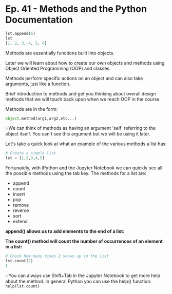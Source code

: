 # Ep. 41 - Methods and the Python Documentation

```python
lst.append(6)
lst
[1, 2, 3, 4, 5, 6]
```

Methods are essentially functions built into objects. 

Later we will learn about how to create our own objects and methods using Object Oriented Programming (OOP) and classes.

Methods perform specific actions on an object and can also take arguments, just like a function. 

Brief introduction to methods and get you thinking about overall design methods that we will touch back upon when we reach OOP in the course.

Methods are in the form:

```python
object.method(arg1,arg2,etc...)
```

💡We can think of methods as having an argument 'self' referring to the object itself. You can't see this argument but we will be using it later.

Let's take a quick look at what an example of the various methods a list has:

```python
# Create a simple list
lst = [1,2,3,4,5]
```

Fortunately, with iPython and the Jupyter Notebook we can quickly see all the possible methods using the tab key. The methods for a list are:

- append
- count
- insert
- pop
- remove
- reverse
- sort
- extend

**append() allows us to add elements to the end of a list:**

**The count() method will count the number of occurrences of an element in a list:**

```python
# Check how many times 2 shows up in the list
lst.count(2)
1
```

💡You can always use Shift+Tab in the Jupyter Notebook to get more help about the method. 
    In general Python you can use the help() function:      `help(lst.count)`